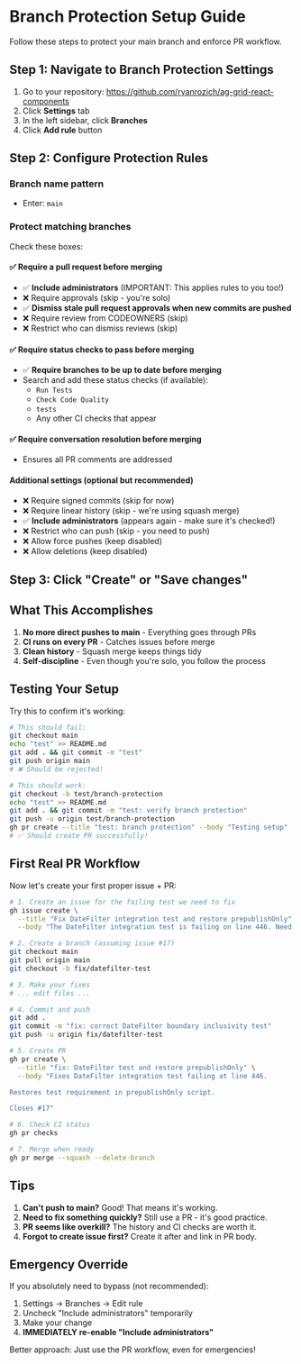 # Branch Protection Setup Guide

Follow these steps to protect your main branch and enforce PR workflow.

## Step 1: Navigate to Branch Protection Settings

1. Go to your repository: <https://github.com/ryanrozich/ag-grid-react-components>
2. Click **Settings** tab
3. In the left sidebar, click **Branches**
4. Click **Add rule** button

## Step 2: Configure Protection Rules

### Branch name pattern

- Enter: `main`

### Protect matching branches

Check these boxes:

#### ✅ Require a pull request before merging

- ✅ **Include administrators** (IMPORTANT: This applies rules to you too!)
- ❌ Require approvals (skip - you're solo)
- ✅ **Dismiss stale pull request approvals when new commits are pushed**
- ❌ Require review from CODEOWNERS (skip)
- ❌ Restrict who can dismiss reviews (skip)

#### ✅ Require status checks to pass before merging

- ✅ **Require branches to be up to date before merging**
- Search and add these status checks (if available):
  - `Run Tests`
  - `Check Code Quality`
  - `tests`
  - Any other CI checks that appear

#### ✅ Require conversation resolution before merging

- Ensures all PR comments are addressed

#### Additional settings (optional but recommended)

- ❌ Require signed commits (skip for now)
- ❌ Require linear history (skip - we're using squash merge)
- ✅ **Include administrators** (appears again - make sure it's checked!)
- ❌ Restrict who can push (skip - you need to push)
- ❌ Allow force pushes (keep disabled)
- ❌ Allow deletions (keep disabled)

## Step 3: Click "Create" or "Save changes"

## What This Accomplishes

1. **No more direct pushes to main** - Everything goes through PRs
2. **CI runs on every PR** - Catches issues before merge
3. **Clean history** - Squash merge keeps things tidy
4. **Self-discipline** - Even though you're solo, you follow the process

## Testing Your Setup

Try this to confirm it's working:

```bash
# This should fail:
git checkout main
echo "test" >> README.md
git add . && git commit -m "test"
git push origin main
# ❌ Should be rejected!

# This should work:
git checkout -b test/branch-protection
echo "test" >> README.md
git add . && git commit -m "test: verify branch protection"
git push -u origin test/branch-protection
gh pr create --title "test: branch protection" --body "Testing setup"
# ✅ Should create PR successfully!
```

## First Real PR Workflow

Now let's create your first proper issue + PR:

```bash
# 1. Create an issue for the failing test we need to fix
gh issue create \
  --title "Fix DateFilter integration test and restore prepublishOnly" \
  --body "The DateFilter integration test is failing on line 446. Need to fix the test and restore 'npm run test:unit' to prepublishOnly script."

# 2. Create a branch (assuming issue #17)
git checkout main
git pull origin main
git checkout -b fix/datefilter-test

# 3. Make your fixes
# ... edit files ...

# 4. Commit and push
git add .
git commit -m "fix: correct DateFilter boundary inclusivity test"
git push -u origin fix/datefilter-test

# 5. Create PR
gh pr create \
  --title "fix: DateFilter test and restore prepublishOnly" \
  --body "Fixes DateFilter integration test failing at line 446.

Restores test requirement in prepublishOnly script.

Closes #17"

# 6. Check CI status
gh pr checks

# 7. Merge when ready
gh pr merge --squash --delete-branch
```

## Tips

1. **Can't push to main?** Good! That means it's working.
2. **Need to fix something quickly?** Still use a PR - it's good practice.
3. **PR seems like overkill?** The history and CI checks are worth it.
4. **Forgot to create issue first?** Create it after and link in PR body.

## Emergency Override

If you absolutely need to bypass (not recommended):

1. Settings → Branches → Edit rule
2. Uncheck "Include administrators" temporarily
3. Make your change
4. **IMMEDIATELY re-enable "Include administrators"**

Better approach: Just use the PR workflow, even for emergencies!
